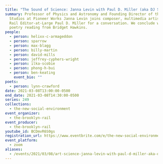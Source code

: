 ```yaml
---
title: "The Sound of Science: Janna Levin with Paul D. Miller (aka DJ Spooky)"
summary: Professor of Physics and Astronomy and Founding Director of the Science
  Studios at Pioneer Works Janna Levin joins composer, multimedia artist, and
  Rail Editor-at-Large Paul D. Miller for a conversation. We conclude with a
  poetry reading from Bridget Hawkins.
people:
  - person: helixx-c-armageddon
  - person: sparrow
  - person: max-blagg
  - person: billy-martin
  - person: david-mills
  - person: jeffrey-cyphers-wright
  - person: ilka-scobie
  - person: phong-h-bui
  - person: ben-keating
    event_bio: ""
poets:
  - person: lynn-crawford
date: 2021-03-08T13:00:00-0500
end_date: 2021-03-08T14:30:00-0500
series: 249
collections:
  - the-new-social-environment
event_organizer:
  - the-brooklyn-rail
event_producer:
  - the-brooklyn-rail
youtube_id: BCDmvR6S0gs
registration_url: https://www.eventbrite.com/e/the-new-social-environment-249-art-science-janna-levin-paul-d-miller-tickets-144673946669
event_platform:
  - zoom
aliases:
  - /events/2021/03/08/art-science-janna-levin-with-paul-d-miller-aka-dj-spooky/
---
```

